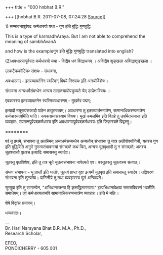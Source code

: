 +++
title = "000 hnbhat B.R."

+++
[[hnbhat B.R.	2011-07-08, 07:24:28 [Source](https://groups.google.com/g/bvparishat/c/nkf4B47XQng)]]



1\) सम्भावनापूर्वपदः कर्मधारयो यथा - गुण इति बुद्धिः गुणबुद्धिः

  

This is a type of karmadhAraya. But I am not able to comprehend the meaning of sambhAvanA

and how is the exampleगुण इति बुद्धिः गुणबुद्धिः translated into english?

  

(2)अवधारणापूर्वपदः कर्मधारयो यथा - विद्यैव धनं विद्याधनम्‌ । अविद्यैव शृङ्खला अविद्याशृङ्खला ।

  

  

  

उत्कटैककोटिकः संशयः - संभावना,

अवधारणम् - इतरव्यावर्तनेन स्वस्मिन् विषये निश्चयः इति अनयोर्विशेषः।

संभावना अन्यधर्मसंबन्धेन अन्यत्र तादात्म्यायोपयुज्यते चेद् उत्प्रेक्षाविषयः ।

एवकारस्य इतरव्यावतनेन स्वस्मिन्नवधारणम् - मुखमेव पद्मम्;

इत्यादौ मयूरव्यंसकादौ पाठेन तत्पुरुषत्वम्। अवधारणा तु इतरव्यार्तनमात्रेण, सामानाधिकरण्यमात्रेण कर्मधारयत्वमिति भाति। रूपकसमासस्यायं विषयः। मुखं कमलमिव इति विग्रहे तु उपमितसमासः इति व्यवहारः, उपमानपूर्वपदकर्मधारय इति अवधारणापूर्वपदकर्मधारयः इति जिज्ञास्यते विद्वत्सु।

========

  

परं तु प्रथमे, संभावना तु अतस्मिन् अन्यधर्मसम्बन्धेन अन्यत्वेन् संभावना तु नात्र अतीवोपयोगिनी, यतश्च गुण इति बुद्धिरिति अगुणे गुणत्वसंभावनायां संगच्छते कथं चित्, अन्यत्र चूतवृक्षादौ तु न संगच्छते; अतश्च चूतश्चासौ वृक्षश्च इत्यादिः समासस्तु स्यादेव।

  

चूतस्तु वृक्षविशेषः, इति तु तत्र चूते चूतत्वसंभावना नापेक्ष्यते एव। वस्तुतस्तु चूतत्वस्य सत्वात्।

  

संभवः संभावना - भू प्राप्तौ इति धातोः, चूतत्वं प्राप्तः वृक्षः इत्यर्थे चूतवृक्ष इति समासस्तु स्यादेव। तद्विवरणं संभावना इति तुल्यमेव। पाणिनीये तु तथा व्यवहारस्य मूलं अन्विष्यते।

  

सुप्सुपा इति तु सामान्येन, "अभिधानलक्षणा हि कृत्तद्धितसमासाः" इत्यभिधानापेक्षया समासविवरणं भवतीति समाधेयम्। एवं कर्मधारयत्वमपि सामानाधिकरण्यमात्रेण व्यवहारः। इति मे मतिः।

  

शेषे विद्वांसः प्रमाणम्।

  

धन्यवादाः।

  

--  
Dr. Hari Narayana Bhat B.R. M.A., Ph.D.,  
Research Scholar,  

EFEO,  
PONDICHERRY - 605 001

  

  

